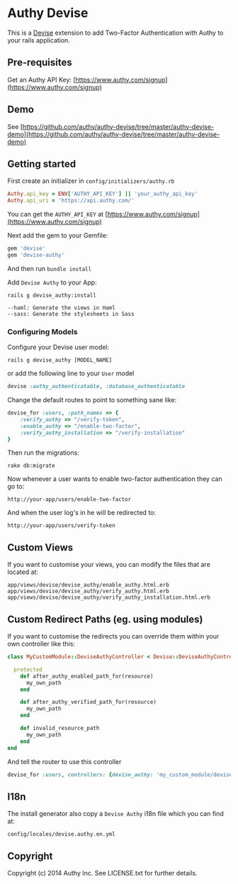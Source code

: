 # Authy Devise

This is a [Devise](https://github.com/plataformatec/devise) extension to add Two-Factor Authentication with Authy to your rails application.


## Pre-requisites

Get an Authy API Key: [https://www.authy.com/signup](https://www.authy.com/signup)

## Demo

See [https://github.com/authy/authy-devise/tree/master/authy-devise-demo](https://github.com/authy/authy-devise/tree/master/authy-devise-demo)

## Getting started

First create an initializer in `config/initializers/authy.rb`

```ruby
Authy.api_key = ENV['AUTHY_API_KEY'] || 'your_authy_api_key'
Authy.api_uri = 'https://api.authy.com/'
```

You can get the `AUTHY_API_KEY` at [https://www.authy.com/signup](https://www.authy.com/signup)

Next add the gem to your Gemfile:

```ruby
gem 'devise'
gem 'devise-authy'
```

And then run `bundle install`

Add `Devise Authy` to your App:

    rails g devise_authy:install

    --haml: Generate the views in Haml
    --sass: Generate the stylesheets in Sass

### Configuring Models

Configure your Devise user model:

    rails g devise_authy [MODEL_NAME]

or add the following line to your `User` model

```ruby
devise :authy_authenticatable, :database_authenticatable
```

Change the default routes to point to something sane like:

```ruby
devise_for :users, :path_names => {
	:verify_authy => "/verify-token",
	:enable_authy => "/enable-two-factor",
	:verify_authy_installation => "/verify-installation"
}
```

Then run the migrations:

    rake db:migrate

Now whenever a user wants to enable two-factor authentication they can go
to:

    http://your-app/users/enable-two-factor

And when the user log's in he will be redirected to:

    http://your-app/users/verify-token


## Custom Views

If you want to customise your views, you can modify the files that are located at:

    app/views/devise/devise_authy/enable_authy.html.erb
    app/views/devise/devise_authy/verify_authy.html.erb
    app/views/devise/devise_authy/verify_authy_installation.html.erb


## Custom Redirect Paths (eg. using modules)

If you want to customise the redirects you can override them within your own controller like this:

```ruby
class MyCustomModule::DeviseAuthyController < Devise::DeviseAuthyController

  protected
    def after_authy_enabled_path_for(resource)
      my_own_path
    end

    def after_authy_verified_path_for(resource)
      my_own_path
    end

    def invalid_resource_path
      my_own_path
    end
end
```

And tell the router to use this controller

```ruby
devise_for :users, controllers: {devise_authy: 'my_custom_module/devise_authy'}
```


## I18n

The install generator also copy a `Devise Authy` i18n file which you can find at:

    config/locales/devise.authy.en.yml

## Copyright

Copyright (c) 2014 Authy Inc. See LICENSE.txt for
further details.
